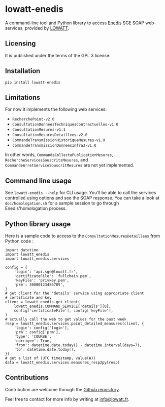# lowatt-enedis

A command-line tool and Python library to access
[Enedis](https://www.enedis.fr/) SGE SOAP web-services, provided by
[LOWATT](https:.//www.lowatt.fr).

## Licensing

It is published under the terms of the GPL 3 license.

## Installation

``pip install lowatt-enedis``

## Limitations

For now it implements the following web services:

- ``RecherchePoint-v2.0``
- ``ConsultationDonneesTechniquesContractuelles-v1.0``
- ``ConsultationMesures-v1.1``
- ``ConsultationMesuresDetaillees-v2.0``
- ``CommandeTransmissionHistoriqueMesures-v1.0``
- ``CommandeTransmissionDonneesInfraJ-v1.0``

In other words, ``CommandeCollectePublicationMesures``,
``RechercheServicesSouscritsMesures``, and
``CommandeArretServiceSouscritMesures`` are not yet implemented.

## Command line usage

See ``lowatt-enedis --help`` for CLI usage. You'll be able to call the services
controlled using options and see the SOAP response.  You can take a look at
``doc/homologation.sh`` for a sample session to go through Enedis'homologation
process.

## Python library usage

Here is a sample code to access to the ``ConsultationMesuresDetaillees`` from
Python code :

    import datetime
    import lowatt_enedis
    import lowatt_enedis.services

    config = {
        'login': 'api.sge@lowatt.fr',
        'certificateFile': 'fullchain.pem',
        'keyFile': 'privkey.pem',
        'prm': 30000123456789',
    }
    # get client for the 'details' service using appropriate client
    # certificate and key
    client = lowatt_enedis.get_client(
        lowatt_enedis.COMMAND_SERVICE['details'][0],
        config['certificateFile'], config['keyFile'],
    )
    # actually call the web to get values for the past week
    resp = lowatt_enedis.services.point_detailed_measures(client, {
        'login': config['login'],
        'prm': config['prm'],
        'type': 'COURBE',
        'corrigee': True,
        'from': datetime.date.today() - datetime.interval(days=7),
        'to': datetime.date.today(),
    })
    # get a list of (UTC timestamp, value(W))
    data = lowatt_enedis.services.measures_resp2py(resp)

## Contributions

Contribution are welcome through the [Github
repository](https://github.com/lowatt/lowatt_enedis).

Feel free to contact for more info by writing at info@lowatt.fr.
